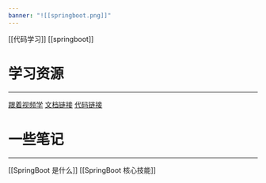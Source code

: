 ```yaml
---
banner: "![[springboot.png]]"
---
```

[[代码学习]] [[springboot]]

# 学习资源
-----
[跟着视频学](https://www.bilibili.com/video/BV1Es4y1q7Bf/?spm_id_from=333.337.search-card.all.click&vd_source=2801815325491e9a2af89f7b23e58173)
[文档链接](https://www.yuque.com/leifengyang/springboot3)
[代码链接](https:/gitee.com/leifengyang/spring-boot-3)


# 一些笔记
----
[[SpringBoot 是什么]]
[[SpringBoot 核心技能]]




